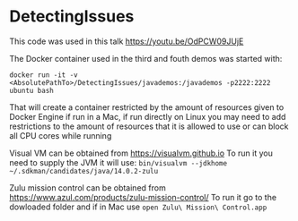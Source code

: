 # DetectingIssues

This code was used in this talk https://youtu.be/OdPCW09JUjE

The Docker container used in the third and fouth demos was started with:

`docker run -it -v <AbsolutePathTo>/DetectingIssues/javademos:/javademos -p2222:2222 ubuntu bash`

That will create a container restricted by the amount of resources given to Docker Engine if run in a Mac, if run directly on Linux you may need to add restrictions to the amount of resources that it is allowed to use or can block all CPU cores while running

Visual VM can be obtained from https://visualvm.github.io
To run it you need to supply the JVM it will use:
`bin/visualvm --jdkhome ~/.sdkman/candidates/java/14.0.2-zulu`

Zulu mission control can be obtained from https://www.azul.com/products/zulu-mission-control/
To run it go to the dowloaded folder and if in Mac use
`open Zulu\ Mission\ Control.app`



